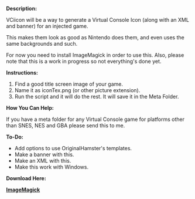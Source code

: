 <b>Description:</b>

<p>
VCiicon will be a way to generate a Virtual Console Icon (along with an XML and banner) for an injected game.

This makes them look as good as Nintendo does them, and even uses the same backgrounds and such.

For now you need to install ImageMagick in order to use this. Also, please note that this is a work in progress so not everything's done yet.
</p>

<b>Instructions:</b>

<ol>
 <li>Find a good title screen image of your game.</li>
 <li>Name it as iconTex.png (or other picture extension).</li>
 <li>Run the script and it will do the rest. It will save it in the Meta Folder.</li>
</ol>

<b>How You Can Help:</b>

<p>
If you have a meta folder for any Virtual Console game for platforms other than SNES, NES and GBA please send this to me.
</p>

<b>To-Do:</b>

<ul>
 <li>Add options to use OriginalHamster's templates.</li>
 <li>Make a banner with this.</li>
 <li>Make an XML with this.</li>
 <li>Make this work with Windows.</li>
</ul>

<b>Download Here:</b>

<b><a href="http://www.imagemagick.org/script/binary-releases.php">ImageMagick</a></b>